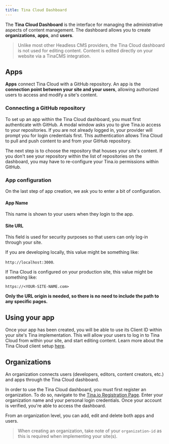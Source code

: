 ```yaml
---
title: Tina Cloud Dashboard
---
```


The **Tina Cloud Dashboard** is the interface for managing the administrative aspects of content management. The dashboard allows you to create **organizations**, **apps**, and **users**.

> Unlike most other Headless CMS providers, the Tina Cloud dashboard is not used for editing content. Content is edited directly on your website via a TinaCMS integration.

## Apps

**Apps** connect Tina Cloud with a GitHub repository. An app is the **connection point between your site and your users**, allowing authorized users to access and modify a site's content.

### Connecting a GitHub repository

To set up an app within the Tina Cloud dashboard, you must first authenticate with GitHub. A modal window asks you to give Tina.io access to your repositories. If you are not already logged in, your provider will prompt you for login credentials first. This authentication allows Tina Cloud to pull and push content to and from your GitHub repository.

The next step is to choose the repository that houses your site's content. If you don't see your repository within the list of repositories on the dashboard, you may have to re-configure your Tina.io permissions within GitHub.

### App configuration

On the last step of app creation, we ask you to enter a bit of configuration.

#### App Name

This name is shown to your users when they login to the app.

#### Site URL

This field is used for security purposes so that users can only log-in through your site.

If you are developing locally, this value might be something like:

`http://localhost:3000`.

If Tina Cloud is configured on your production site, this value might be something like:

`https://<YOUR-SITE-NAME.com>`

**Only the URL origin is needed, so there is no need to include the path to any specific pages.**

## Using your app

Once your app has been created, you will be able to use its Client ID within your site's Tina implementation. This will allow your users to log in to Tina Cloud from within your site, and start editing content. Learn more about the Tina Cloud client setup [here](http://localhost:3000/docs/tina-cloud/client/).

## Organizations

An organization connects users (developers, editors, content creators, etc.) and apps through the Tina Cloud dashboard.

In order to use the Tina Cloud dashboard, you must first register an organization. To do so, navigate to the [Tina.io Registration Page](https://auth.tinajs.dev/register). Enter your organization name and your personal login credentials. Once your account is verified, you're able to access the dashboard.

From an organization level, you can add, edit and delete both apps and users.

> When creating an organization, take note of your `organization-id` as this is required when implementing your site(s).
